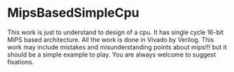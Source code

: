 # MipsBasedSimpleCpu
This work is just to understand to design of a cpu.  It has single cycle 16-bit MiPS based architecture.
All the work is done in Vivado by Verilog.
This work may include mistakes and misunderstanding points about mips!!! but it should be a simple example to play. 
You are always welcome to suggest fixations.
